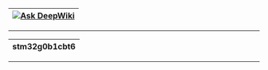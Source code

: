 | [![Ask DeepWiki](https://deepwiki.com/badge.svg)](https://deepwiki.com/oillusions/key)  |
|:---------------------------------------------------------------------------------------:|
---
| stm32g0b1cbt6  |
|:--------------:|
---